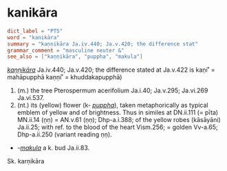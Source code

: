 # kanikāra

``` toml
dict_label = "PTS"
word = "kanikāra"
summary = "kaṇṇikāra Ja.iv.440; Ja.v.420; the difference stat"
grammar_comment = "masculine neuter &"
see_also = ["kaṇṇikāra", "puppha", "makula"]
```

*[kaṇṇikāra](kaṇṇikāra.md)* Ja.iv.440; Ja.v.420; the difference stated at Ja.v.422 is kaṇi˚ = mahāpupphā kaṇṇi˚ = khuddakapupphā)

1. (m.) the tree Pterospermum acerifolium Ja.i.40; Ja.v.295; Ja.vi.269 Ja.vi.537.
2. (nt.) its (yellow) flower (k\- *[puppha](puppha.md)*), taken metaphorically as typical emblem of yellow and of brightness. Thus in similes at DN.ii.111 (= pīta) MN.ii.14 (ṇṇ) = AN.v.61 (ṇṇ); Dhp\-a.i.388; of the yellow robes (kāsāyāni) Ja.ii.25; with ref. to the blood of the heart Vism.256; = golden Vv\-a.65; Dhp\-a.ii.250 (variant reading ṇṇ).

* *\-[makula](makula.md)* a k. bud Ja.ii.83.

Sk. karṇikāra

